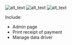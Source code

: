 ![alt_text](https://user-images.githubusercontent.com/29891035/61361496-c7b5d500-a8aa-11e9-9849-8350f0b8cb14.png)
![alt_text](https://user-images.githubusercontent.com/29891035/61361556-d9977800-a8aa-11e9-904c-2b77473914fe.png)
![alt_text](https://user-images.githubusercontent.com/29891035/61361633-fcc22780-a8aa-11e9-8fbc-dc1895c5a616.png)

Include:
- Admin page
- Print receipt of payment
- Manage data driver
